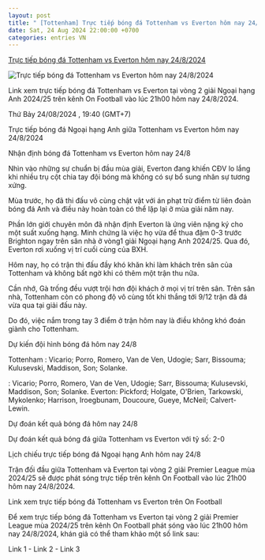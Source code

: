 ```yaml
---
layout: post
title: " [Tottenham] Trực tiếp bóng đá Tottenham vs Everton hôm nay 24/8/2024"
date: Sat, 24 Aug 2024 22:00:00 +0700
categories: entries VN
---
```

[Trực tiếp bóng đá Tottenham vs Everton hôm nay 24/8/2024](https://nongnghiep.vn/truc-tiep-tottenham-vs-everton-giai-ngoai-hang-anh-tren-on-football-hom-nay-24-8-2024-d397451.html)

![Trực tiếp bóng đá Tottenham vs Everton hôm nay 24/8/2024](https://t.ex-cdn.com/nongnghiep.vn/560w/files/content/2024/08/24/truc-tiep-bong-da-tottenham-vs-everton-24-8-151623_642-152203.jpg)

Link xem trực tiếp bóng đá Tottenham vs Everton tại vòng 2 giải Ngoại hạng Anh 2024/25 trên kênh On Football vào lúc 21h00 hôm nay 24/8/2024.

Thứ Bảy 24/08/2024 , 19:40 (GMT+7)

Trực tiếp bóng đá Ngoại hạng Anh giữa Tottenham vs Everton hôm nay 24/8/2024

Nhận định bóng đá Tottenham vs Everton hôm nay 24/8

Nhìn vào những sự chuẩn bị đầu mùa giải, Everton đang khiến CĐV lo lắng khi nhiều trụ cột chia tay đội bóng mà không có sự bổ sung nhân sự tương xứng.

Mùa trước, họ đã thi đấu vô cùng chật vật với án phạt trừ điểm từ liên đoàn bóng đá Anh và điều này hoàn toàn có thể lặp lại ở mùa giải năm nay.

Phần lớn giới chuyên môn đã nhận định Everton là ứng viên nặng ký cho một suất xuống hạng. Minh chứng là việc họ vừa để thua đậm 0-3 trước Brighton ngay trên sân nhà ở vòng1 giải Ngoại hạng Anh 2024/25. Qua đó, Everton rơi xuống vị trí cuối cùng của BXH.

Hôm nay, họ có trận thi đấu đầy khó khăn khi làm khách trên sân của Tottenham và không bất ngờ khi có thêm một trận thu nữa.

Cần nhớ, Gà trống đều vượt trội hơn đội khách ở mọi vị trí trên sân. Trên sân nhà, Tottenham còn có phong độ vô cùng tốt khi thắng tới 9/12 trận đã đá vừa qua tại giải đấu này.

Do đó, việc nắm trong tay 3 điểm ở trận hôm nay là điều không khó đoán giành cho Tottenham.

Dự kiến đội hình bóng đá hôm nay 24/8

Tottenham : Vicario; Porro, Romero, Van de Ven, Udogie; Sarr, Bissouma; Kulusevski, Maddison, Son; Solanke.

: Vicario; Porro, Romero, Van de Ven, Udogie; Sarr, Bissouma; Kulusevski, Maddison, Son; Solanke. Everton: Pickford; Holgate, O'Brien, Tarkowski, Mykolenko; Harrison, Iroegbunam, Doucoure, Gueye, McNeil; Calvert-Lewin.

Dự đoán kết quả bóng đá hôm nay 24/8

Dự đoán kết quả bóng đá giữa Tottenham vs Everton với tỷ số: 2-0

Lịch chiếu trực tiếp bóng đá Ngoại hạng Anh hôm nay 24/8

Trận đối đầu giữa Tottenham và Everton tại vòng 2 giải Premier League mùa 2024/25 sẽ được phát sóng trực tiếp trên kênh On Football vào lúc 21h00 hôm nay 24/8/2024.

Link xem trực tiếp bóng đá Tottenham vs Everton trên On Football

Để xem trực tiếp bóng đá Tottenham vs Everton tại vòng 2 giải Premier League mùa 2024/25 trên kênh On Football phát sóng vào lúc 21h00 hôm nay 24/8/2024, khán giả có thể tham khảo một số link sau:

Link 1 - Link 2 - Link 3

